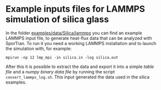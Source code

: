 # Example inputs files for LAMMPS simulation of silica glass

In the folder [examples/data/Silica/lammps](https://github.com/sissaschool/sportran/tree/develop/examples/data/Silica/lammps) you can find an example LAMMPS input file, to generate heat-flux data that can be analyzed with SporTran.
To run it you need a working LAMMPS installation and to launch the simulation with, for example:

	mpirun -np 12 lmp_mpi -in silica.in -log silica.out

After this it is possible to extract the data and export it into a simple *table file* and a *numpy binary data file* by running the script `convert_lammps_log.sh`.
This input generated the data used in the silica examples.
